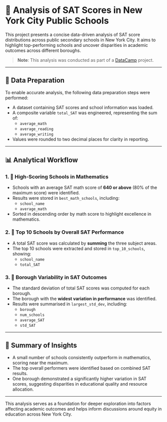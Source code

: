 # 🧠 Analysis of SAT Scores in New York City Public Schools

This project presents a concise data-driven analysis of SAT score distributions across public secondary schools in New York City. It aims to highlight top-performing schools and uncover disparities in academic outcomes across different boroughs.

> **Note**: This analysis was conducted as part of a [DataCamp](https://www.datacamp.com/) project.

---

## 🧹 Data Preparation

To enable accurate analysis, the following data preparation steps were performed:

- A dataset containing SAT scores and school information was loaded.
- A composite variable `total_SAT` was engineered, representing the sum of:
  - `average_math`
  - `average_reading`
  - `average_writing`
- Values were rounded to two decimal places for clarity in reporting.

---

## 📊 Analytical Workflow

### 1. 📐 High-Scoring Schools in Mathematics
- Schools with an average SAT math score of **640 or above** (80% of the maximum score) were identified.
- Results were stored in `best_math_schools`, including:
  - `school_name`
  - `average_math`
- Sorted in descending order by math score to highlight excellence in mathematics.

### 2. 🏅 Top 10 Schools by Overall SAT Performance
- A total SAT score was calculated by **summing** the three subject areas.
- The top 10 schools were extracted and stored in `top_10_schools`, showing:
  - `school_name`
  - `total_SAT`

### 3. 🌆 Borough Variability in SAT Outcomes
- The standard deviation of total SAT scores was computed for each borough.
- The borough with the **widest variation in performance** was identified.
- Results were summarised in `largest_std_dev`, including:
  - `borough`
  - `num_schools`
  - `average_SAT`
  - `std_SAT`

---

## 📌 Summary of Insights

- A small number of schools consistently outperform in mathematics, scoring near the maximum.
- The top overall performers were identified based on combined SAT results.
- One borough demonstrated a significantly higher variation in SAT scores, suggesting disparities in educational quality and resource allocation.

---

This analysis serves as a foundation for deeper exploration into factors affecting academic outcomes and helps inform discussions around equity in education across New York City.
